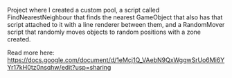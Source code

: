 Project where I created a custom pool, a script called FindNearestNeighbour that finds the nearest GameObject that also has that script attached to it with a line renderer between them, and a RandomMover script that randomly moves objects to random positions with a zone created.

Read more here: https://docs.google.com/document/d/1eMcj1Q_VAebN9QxWggwSrUo6Mi6YYr17kH0tz0nsqhw/edit?usp=sharing
